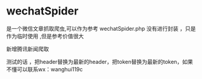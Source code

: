 # wechatSpider
是一个微信文章抓取爬虫,可以作为参考
wechatSpider.php  没有进行封装 ，只是作为临时使用 ,但是参考价值很大

新增腾讯新闻爬取


测试的话 ，把header替换为最新的header，把token替换为最新的token，如果不懂可以联系wx：wanghui119c
